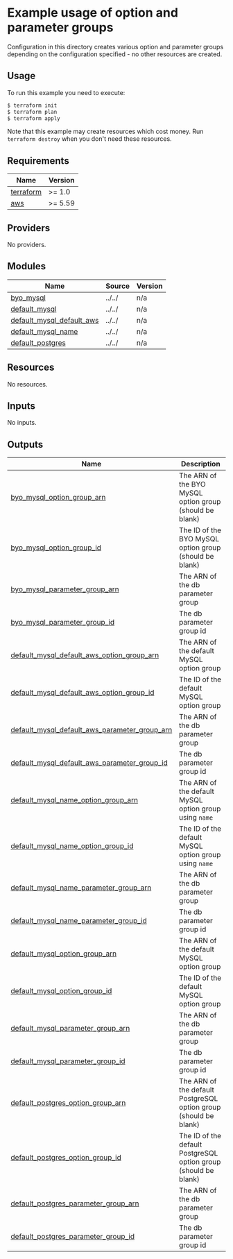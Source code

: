 # Example usage of option and parameter groups

Configuration in this directory creates various option and parameter groups depending on the configuration specified - no other resources are created.

## Usage

To run this example you need to execute:

```bash
$ terraform init
$ terraform plan
$ terraform apply
```

Note that this example may create resources which cost money. Run `terraform destroy` when you don't need these resources.

<!-- BEGINNING OF PRE-COMMIT-TERRAFORM DOCS HOOK -->
## Requirements

| Name | Version |
|------|---------|
| <a name="requirement_terraform"></a> [terraform](#requirement\_terraform) | >= 1.0 |
| <a name="requirement_aws"></a> [aws](#requirement\_aws) | >= 5.59 |

## Providers

No providers.

## Modules

| Name | Source | Version |
|------|--------|---------|
| <a name="module_byo_mysql"></a> [byo\_mysql](#module\_byo\_mysql) | ../../ | n/a |
| <a name="module_default_mysql"></a> [default\_mysql](#module\_default\_mysql) | ../../ | n/a |
| <a name="module_default_mysql_default_aws"></a> [default\_mysql\_default\_aws](#module\_default\_mysql\_default\_aws) | ../../ | n/a |
| <a name="module_default_mysql_name"></a> [default\_mysql\_name](#module\_default\_mysql\_name) | ../../ | n/a |
| <a name="module_default_postgres"></a> [default\_postgres](#module\_default\_postgres) | ../../ | n/a |

## Resources

No resources.

## Inputs

No inputs.

## Outputs

| Name | Description |
|------|-------------|
| <a name="output_byo_mysql_option_group_arn"></a> [byo\_mysql\_option\_group\_arn](#output\_byo\_mysql\_option\_group\_arn) | The ARN of the BYO MySQL option group (should be blank) |
| <a name="output_byo_mysql_option_group_id"></a> [byo\_mysql\_option\_group\_id](#output\_byo\_mysql\_option\_group\_id) | The ID of the BYO MySQL option group (should be blank) |
| <a name="output_byo_mysql_parameter_group_arn"></a> [byo\_mysql\_parameter\_group\_arn](#output\_byo\_mysql\_parameter\_group\_arn) | The ARN of the db parameter group |
| <a name="output_byo_mysql_parameter_group_id"></a> [byo\_mysql\_parameter\_group\_id](#output\_byo\_mysql\_parameter\_group\_id) | The db parameter group id |
| <a name="output_default_mysql_default_aws_option_group_arn"></a> [default\_mysql\_default\_aws\_option\_group\_arn](#output\_default\_mysql\_default\_aws\_option\_group\_arn) | The ARN of the default MySQL option group |
| <a name="output_default_mysql_default_aws_option_group_id"></a> [default\_mysql\_default\_aws\_option\_group\_id](#output\_default\_mysql\_default\_aws\_option\_group\_id) | The ID of the default MySQL option group |
| <a name="output_default_mysql_default_aws_parameter_group_arn"></a> [default\_mysql\_default\_aws\_parameter\_group\_arn](#output\_default\_mysql\_default\_aws\_parameter\_group\_arn) | The ARN of the db parameter group |
| <a name="output_default_mysql_default_aws_parameter_group_id"></a> [default\_mysql\_default\_aws\_parameter\_group\_id](#output\_default\_mysql\_default\_aws\_parameter\_group\_id) | The db parameter group id |
| <a name="output_default_mysql_name_option_group_arn"></a> [default\_mysql\_name\_option\_group\_arn](#output\_default\_mysql\_name\_option\_group\_arn) | The ARN of the default MySQL option group using `name` |
| <a name="output_default_mysql_name_option_group_id"></a> [default\_mysql\_name\_option\_group\_id](#output\_default\_mysql\_name\_option\_group\_id) | The ID of the default MySQL option group using `name` |
| <a name="output_default_mysql_name_parameter_group_arn"></a> [default\_mysql\_name\_parameter\_group\_arn](#output\_default\_mysql\_name\_parameter\_group\_arn) | The ARN of the db parameter group |
| <a name="output_default_mysql_name_parameter_group_id"></a> [default\_mysql\_name\_parameter\_group\_id](#output\_default\_mysql\_name\_parameter\_group\_id) | The db parameter group id |
| <a name="output_default_mysql_option_group_arn"></a> [default\_mysql\_option\_group\_arn](#output\_default\_mysql\_option\_group\_arn) | The ARN of the default MySQL option group |
| <a name="output_default_mysql_option_group_id"></a> [default\_mysql\_option\_group\_id](#output\_default\_mysql\_option\_group\_id) | The ID of the default MySQL option group |
| <a name="output_default_mysql_parameter_group_arn"></a> [default\_mysql\_parameter\_group\_arn](#output\_default\_mysql\_parameter\_group\_arn) | The ARN of the db parameter group |
| <a name="output_default_mysql_parameter_group_id"></a> [default\_mysql\_parameter\_group\_id](#output\_default\_mysql\_parameter\_group\_id) | The db parameter group id |
| <a name="output_default_postgres_option_group_arn"></a> [default\_postgres\_option\_group\_arn](#output\_default\_postgres\_option\_group\_arn) | The ARN of the default PostgreSQL option group (should be blank) |
| <a name="output_default_postgres_option_group_id"></a> [default\_postgres\_option\_group\_id](#output\_default\_postgres\_option\_group\_id) | The ID of the default PostgreSQL option group (should be blank) |
| <a name="output_default_postgres_parameter_group_arn"></a> [default\_postgres\_parameter\_group\_arn](#output\_default\_postgres\_parameter\_group\_arn) | The ARN of the db parameter group |
| <a name="output_default_postgres_parameter_group_id"></a> [default\_postgres\_parameter\_group\_id](#output\_default\_postgres\_parameter\_group\_id) | The db parameter group id |
<!-- END OF PRE-COMMIT-TERRAFORM DOCS HOOK -->
